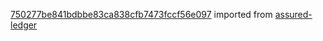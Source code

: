 [750277be841bdbbe83ca838cfb7473fccf56e097](https://github.com/insolar/assured-ledger/commit/750277be841bdbbe83ca838cfb7473fccf56e097) imported from [assured-ledger](https://github.com/insolar/assured-ledger)
